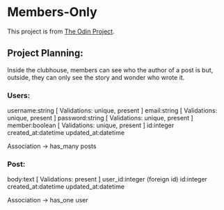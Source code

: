 # Members-Only
This project is from [The Odin Project](https://www.theodinproject.com/lessons/authentication#project-members-only).

## Project Planning:
Inside the clubhouse, members can see who the author of a post is but, outside, they can only see the story and wonder who wrote it.

### Users:
username:string     [ Validations: unique, present ] 
email:string        [ Validations: unique, present ] 
password:string     [ Validations: unique, present ] 
member:boolean     [ Validations: unique, present ] 
id:integer
created_at:datetime
updated_at:datetime

Association -> has_many posts

### Post:
body:text           [ Validations: present ] 
user_id:integer     (foreign id)
id:integer
created_at:datetime
updated_at:datetime

Association -> has_one user
